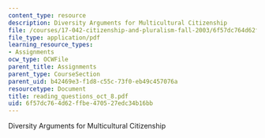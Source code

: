 ```yaml
---
content_type: resource
description: Diversity Arguments for Multicultural Citizenship
file: /courses/17-042-citizenship-and-pluralism-fall-2003/6f57dc764d62ffbe470527edc34b16bb_reading_questions_oct_8.pdf
file_type: application/pdf
learning_resource_types:
- Assignments
ocw_type: OCWFile
parent_title: Assignments
parent_type: CourseSection
parent_uid: b42469e3-f1d8-c55c-73f0-eb49c457076a
resourcetype: Document
title: reading_questions_oct_8.pdf
uid: 6f57dc76-4d62-ffbe-4705-27edc34b16bb
---
```

Diversity Arguments for Multicultural Citizenship

